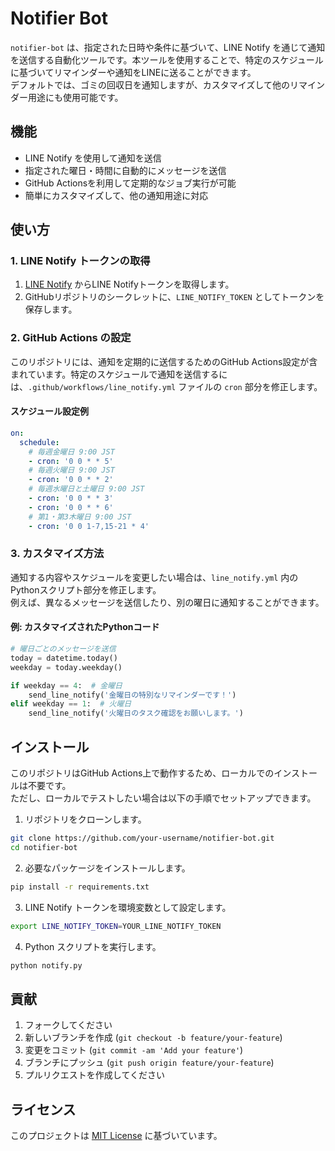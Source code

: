 # Notifier Bot

`notifier-bot` は、指定された日時や条件に基づいて、LINE Notify を通じて通知を送信する自動化ツールです。本ツールを使用することで、特定のスケジュールに基づいてリマインダーや通知をLINEに送ることができます。  
デフォルトでは、ゴミの回収日を通知しますが、カスタマイズして他のリマインダー用途にも使用可能です。

## 機能

- LINE Notify を使用して通知を送信
- 指定された曜日・時間に自動的にメッセージを送信
- GitHub Actionsを利用して定期的なジョブ実行が可能
- 簡単にカスタマイズして、他の通知用途に対応

## 使い方

### 1. LINE Notify トークンの取得

1. [LINE Notify](https://notify-bot.line.me/ja/) からLINE Notifyトークンを取得します。
2. GitHubリポジトリのシークレットに、`LINE_NOTIFY_TOKEN` としてトークンを保存します。

### 2. GitHub Actions の設定

このリポジトリには、通知を定期的に送信するためのGitHub Actions設定が含まれています。特定のスケジュールで通知を送信するには、`.github/workflows/line_notify.yml` ファイルの `cron` 部分を修正します。

#### スケジュール設定例

```yaml
on:
  schedule:
    # 毎週金曜日 9:00 JST
    - cron: '0 0 * * 5'
    # 毎週火曜日 9:00 JST
    - cron: '0 0 * * 2'
    # 毎週水曜日と土曜日 9:00 JST
    - cron: '0 0 * * 3'
    - cron: '0 0 * * 6'
    # 第1・第3木曜日 9:00 JST
    - cron: '0 0 1-7,15-21 * 4'
```

### 3. カスタマイズ方法

通知する内容やスケジュールを変更したい場合は、`line_notify.yml` 内のPythonスクリプト部分を修正します。  
例えば、異なるメッセージを送信したり、別の曜日に通知することができます。

#### 例: カスタマイズされたPythonコード

```python
# 曜日ごとのメッセージを送信
today = datetime.today()
weekday = today.weekday()

if weekday == 4:  # 金曜日
    send_line_notify('金曜日の特別なリマインダーです！')
elif weekday == 1:  # 火曜日
    send_line_notify('火曜日のタスク確認をお願いします。')
```

## インストール

このリポジトリはGitHub Actions上で動作するため、ローカルでのインストールは不要です。  
ただし、ローカルでテストしたい場合は以下の手順でセットアップできます。

1. リポジトリをクローンします。

```bash
git clone https://github.com/your-username/notifier-bot.git
cd notifier-bot
```

2. 必要なパッケージをインストールします。

```bash
pip install -r requirements.txt
```

3. LINE Notify トークンを環境変数として設定します。

```bash
export LINE_NOTIFY_TOKEN=YOUR_LINE_NOTIFY_TOKEN
```

4. Python スクリプトを実行します。

```bash
python notify.py
```

## 貢献

1. フォークしてください
2. 新しいブランチを作成 (`git checkout -b feature/your-feature`)
3. 変更をコミット (`git commit -am 'Add your feature'`)
4. ブランチにプッシュ (`git push origin feature/your-feature`)
5. プルリクエストを作成してください

## ライセンス

このプロジェクトは [MIT License](LICENSE) に基づいています。
